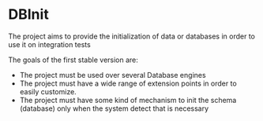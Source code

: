 DBInit
======

The project aims to provide the initialization of data or databases in order to use it on integration tests

The goals of the first stable version are:

  * The project must be used over several Database engines
  * The project must have a wide range of extension points in order to easily customize.
  * The project must have some kind of mechanism to init the schema (database) only when the system detect that is necessary
